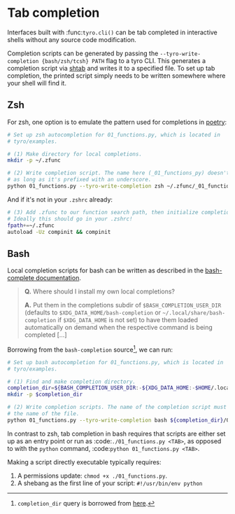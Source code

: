 # Tab completion

Interfaces built with :func:`tyro.cli()` can be tab completed in interactive
shells without any source code modification.

Completion scripts can be generated by passing the
`--tyro-write-completion {bash/zsh/tcsh} PATH` flag to a tyro CLI. This
generates a completion script via [shtab](https://docs.iterative.ai/shtab/) and
writes it to a specified file. To set up tab completion, the printed script simply
needs to be written somewhere where your shell will find it.

## Zsh

For zsh, one option is to emulate the pattern used for completions in
[poetry](https://python-poetry.org/docs):

```bash
# Set up zsh autocompletion for 01_functions.py, which is located in
# tyro/examples.

# (1) Make directory for local completions.
mkdir -p ~/.zfunc

# (2) Write completion script. The name here (_01_functions_py) doesn't matter,
# as long as it's prefixed with an underscore.
python 01_functions.py --tyro-write-completion zsh ~/.zfunc/_01_functions_py
```

And if it's not in your `.zshrc` already:

```bash
# (3) Add .zfunc to our function search path, then initialize completions.
# Ideally this should go in your .zshrc!
fpath+=~/.zfunc
autoload -Uz compinit && compinit
```

## Bash

Local completion scripts for bash can be written as described in the
[bash-complete documentation](https://github.com/scop/bash-completion/blob/master/README.md#FAQ).

> **Q.** Where should I install my own local completions?
>
> **A.** Put them in the completions subdir of `$BASH_COMPLETION_USER_DIR`
> (defaults to `$XDG_DATA_HOME/bash-completion` or
> `~/.local/share/bash-completion` if `$XDG_DATA_HOME` is not set) to have them
> loaded automatically on demand when the respective command is being completed
> [...]

Borrowing from the `bash-completion` source[^bash_completion], we can run:

<!-- prettier-ignore-start -->

[^bash_completion]: `completion_dir` query is borrowed from [here](https://github.com/scop/bash-completion/blob/966a4e043822613040546e8c003509798c5fae1a/bash_completion#L2440).

<!-- prettier-ignore-end -->

```bash
# Set up bash autocompletion for 01_functions.py, which is located in
# tyro/examples.

# (1) Find and make completion directory.
completion_dir=${BASH_COMPLETION_USER_DIR:-${XDG_DATA_HOME:-$HOME/.local/share}/bash-completion}/completions/
mkdir -p $completion_dir

# (2) Write completion scripts. The name of the completion script must match
# the name of the file.
python 01_functions.py --tyro-write-completion bash ${completion_dir}/01_functions.py
```

In contrast to zsh, tab completion in bash requires that scripts are either set
up as an entry point or run as :code:`./01_functions.py <TAB>`, as opposed to
with the `python` command, :code:`python 01_functions.py <TAB>`.

Making a script directly executable typically requires:

1. A permissions update: `chmod +x ./01_functions.py`.
2. A shebang as the first line of your script: `#!/usr/bin/env python`

